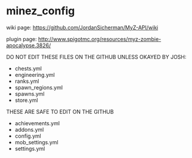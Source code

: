 # minez_config
wiki page: https://github.com/JordanSicherman/MyZ-API/wiki

plugin page: http://www.spigotmc.org/resources/myz-zombie-apocalypse.3826/

DO NOT EDIT THESE FILES ON THE GITHUB UNLESS OKAYED BY JOSH:
- chests.yml
- engineering.yml
- ranks.yml
- spawn_regions.yml
- spawns.yml
- store.yml

THESE ARE SAFE TO EDIT ON THE GITHUB
- achievements.yml
- addons.yml
- config.yml
- mob_settings.yml
- settings.yml
